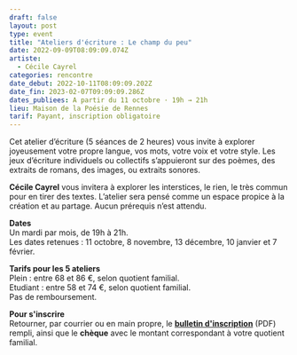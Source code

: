 ```yaml
---
draft: false
layout: post
type: event
title: "Ateliers d'écriture : Le champ du peu"
date: 2022-09-09T08:09:09.074Z
artiste:
  - Cécile Cayrel
categories: rencontre
date_debut: 2022-10-11T08:09:09.202Z
date_fin: 2023-02-07T09:09:09.286Z
dates_publiees: A partir du 11 octobre · 19h → 21h
lieu: Maison de la Poésie de Rennes
tarif: Payant, inscription obligatoire
---
```

Cet atelier d’écriture (5 séances de 2 heures) vous invite à explorer joyeusement votre propre langue, vos mots, votre voix et votre style. Les jeux d’écriture individuels ou collectifs s’appuieront sur des poèmes, des extraits de romans, des images, ou extraits sonores. 

**Cécile Cayrel** vous invitera à explorer les interstices, le rien, le très commun pour en tirer des textes. L’atelier sera pensé comme un espace propice à la création et au partage. Aucun prérequis n’est attendu.

**Dates**\
Un mardi par mois, de 19h à 21h.\
Les dates retenues : 11 octobre, 8 novembre, 13 décembre, 10 janvier et 7 février.

**Tarifs pour les 5 ateliers**\
Plein : entre 68 et 86 €, selon quotient familial.\
Etudiant : entre 58 et 74 €, selon quotient familial.\
Pas de remboursement.

**Pour s'inscrire**\
Retourner, par courrier ou en main propre, le **[bulletin d'inscription](imgs/inscription-ateliers-d-criture-le-champ-du-peu.pdf)** (PDF) rempli, ainsi que le **chèque** avec le montant correspondant à votre quotient familial.